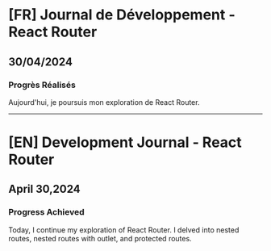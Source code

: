 # [FR] Journal de Développement -React Router

## 30/04/2024

### Progrès Réalisés

Aujourd'hui, je poursuis mon exploration de React Router.

---

# [EN] Development Journal - React Router

## April 30,2024

### Progress Achieved

Today, I continue my exploration of React Router. I delved into nested routes, nested routes with outlet, and protected routes.

